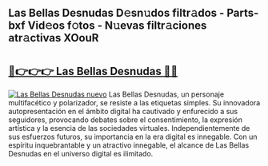 ## Las Bellas Desnudas D𝚎sn𝚞dos filtr𝚊dos - Parts-bxf Vid𝚎os f𝚘tos - N𝚞evas filtr𝚊ciones atr𝚊ctivas XOouR

# <h2><a href="http://mb81as.tromn.icu/?c=Las+Bellas+Desnudas">🔗👉👉👉 Las Bellas Desnudas 🔗🔗</a></h2>

[![Las Bellas Desnudas nuevo](https://i.imgur.com/pEAQMta.gif)](http://mb81as.tromn.icu/?c=Las+Bellas+Desnudas)
Las Bellas Desnudas, un personaje multifacético y polarizador, se resiste a las etiquetas simples. Su innovadora autopresentación en el ámbito digital ha cautivado y enfurecido a sus seguidores, provocando debates sobre el consentimiento, la expresión artística y la esencia de las sociedades virtuales. Independientemente de sus esfuerzos futuros, su importancia en la era digital es innegable. Con un espíritu inquebrantable y un atractivo innegable, el alcance de Las Bellas Desnudas en el universo digital es ilimitado.
